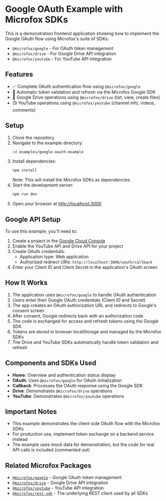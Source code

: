 # Google OAuth Example with Microfox SDKs

This is a demonstration frontend application showing how to implement the Google OAuth flow using Microfox's suite of SDKs:

- `@microfox/google` - For OAuth token management
- `@microfox/drive` - For Google Drive API integration
- `@microfox/youtube` - For YouTube API integration

## Features

- ✅ Complete OAuth authentication flow using `@microfox/google`
- 🔑 Automatic token validation and refresh via the Microfox Google SDK
- 💾 Google Drive operations using `@microfox/drive` (list, view, create files)
- 📺 YouTube operations using `@microfox/youtube` (channel info, videos, comments)

## Setup

1. Clone the repository
2. Navigate to the example directory:
   ```bash
   cd examples/google-oauth-example
   ```
3. Install dependencies:
   ```bash
   npm install
   ```
   Note: This will install the Microfox SDKs as dependencies
4. Start the development server:
   ```bash
   npm run dev
   ```
5. Open your browser at [http://localhost:3000](http://localhost:3000)

## Google API Setup

To use this example, you'll need to:

1. Create a project in the [Google Cloud Console](https://console.cloud.google.com)
2. Enable the YouTube API and Drive API for your project
3. Create OAuth credentials:
   - Application type: Web application
   - Authorized redirect URIs: `http://localhost:3000/oauth/callback`
4. Enter your Client ID and Client Secret in the application's OAuth screen

## How It Works

1. The application uses `@microfox/google` to handle OAuth authentication
2. Users enter their Google OAuth credentials (Client ID and Secret)
3. The app creates an OAuth authorization URL and redirects to Google's consent screen
4. After consent, Google redirects back with an authorization code
5. The code is exchanged for access and refresh tokens using the Google SDK
6. Tokens are stored in browser localStorage and managed by the Microfox SDKs
7. The Drive and YouTube SDKs automatically handle token validation and refresh

## Components and SDKs Used

- **Home**: Overview and authentication status display
- **OAuth**: Uses `@microfox/google` for OAuth initialization
- **Callback**: Processes the OAuth response using the Google SDK
- **Drive**: Demonstrates `@microfox/drive` operations
- **YouTube**: Demonstrates `@microfox/youtube` operations

## Important Notes

- This example demonstrates the client-side OAuth flow with the Microfox SDKs
- For production use, implement token exchange on a backend service instead
- The example uses mock data for demonstration, but the code for real API calls is included (commented out)

## Related Microfox Packages

- [`@microfox/google`](https://github.com/microfox/google) - Google OAuth token management
- [`@microfox/drive`](https://github.com/microfox/drive) - Google Drive API integration
- [`@microfox/youtube`](https://github.com/microfox/youtube) - YouTube API integration
- [`@microfox/rest-sdk`](https://github.com/microfox/rest-sdk) - The underlying REST client used by all SDKs
